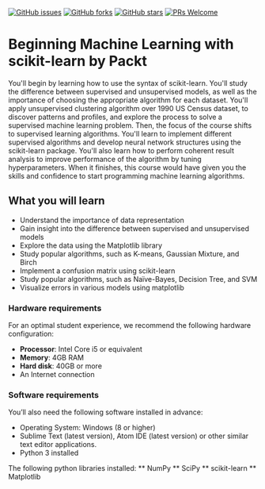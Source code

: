 [![GitHub issues](https://img.shields.io/github/issues/TrainingByPackt/Beginning-Machine-Learning-with-scikit-learn.svg)](https://github.com/TrainingByPackt/Beginning-Machine-Learning-with-scikit-learn/issues)
[![GitHub forks](https://img.shields.io/github/forks/TrainingByPackt/Beginning-Machine-Learning-with-scikit-learn.svg)](https://github.com/TrainingByPackt/Beginning-Machine-Learning-with-scikit-learn/network)
[![GitHub stars](https://img.shields.io/github/stars/TrainingByPackt/Beginning-Machine-Learning-with-scikit-learn.svg)](https://github.com/TrainingByPackt/Beginning-Machine-Learning-with-scikit-learn/stargazers)
[![PRs Welcome](https://img.shields.io/badge/PRs-welcome-brightgreen.svg)](https://github.com/TrainingByPackt/Beginning-Machine-Learning-with-scikit-learn/pulls)



# Beginning Machine Learning with scikit-learn by Packt
You'll begin by learning how to use the syntax of scikit-learn. You'll study the difference between supervised and unsupervised models, as well as the importance of choosing the appropriate algorithm for each dataset. You'll apply unsupervised clustering algorithm over 1990 US Census dataset, to discover patterns and profiles, and explore the process to solve a supervised machine learning problem. Then, the focus of the course shifts to supervised learning algorithms. 
You'll learn to implement different supervised algorithms and develop neural network structures using the scikit-learn package. You'll also learn how to perform coherent result analysis to improve performance of the algorithm by tuning hyperparameters. When it finishes, this course would have given you the skills and confidence to start programming machine learning algorithms.


## What you will learn
* Understand the importance of data representation
* Gain insight into the difference between supervised and unsupervised models 
* Explore the data using the Matplotlib library
* Study popular algorithms, such as K-means, Gaussian Mixture, and Birch
* Implement a confusion matrix using scikit-learn
* Study popular algorithms, such as Naïve-Bayes, Decision Tree, and SVM
* Visualize errors in various models using matplotlib



### Hardware requirements
For an optimal student experience, we recommend the following hardware configuration:
* **Processor**: Intel Core i5 or equivalent
* **Memory**: 4GB RAM
* **Hard disk**: 40GB or more
* An Internet connection



### Software requirements
You’ll also need the following software installed in advance:
* Operating System: Windows (8 or higher)
* Sublime Text (latest version), Atom IDE (latest version) or other similar text editor applications.
* Python 3 installed

The following python libraries installed:
 ** NumPy
 ** SciPy
 ** scikit-learn
 ** Matplotlib






